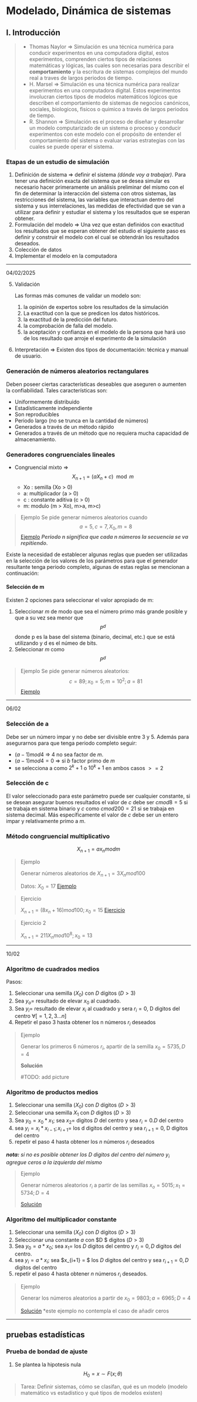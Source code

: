 # Modelado, Dinámica de sistemas
## I. Introducción
> - Thomas Naylor => Simulación es una técnica numérica para conducir experimentos en una computadora digital, estos experimentos, comprenden ciertos tipos de relaciones matemáticas y lógicas, las cuales son necesarias para describir el **comportamiento** y la escritura de sistemas complejos del mundo real a traves de largos periodos de tiempo.
> - H. Marsel => Simulación es una técnica numérica para realizar experimentos en una computadora digital. Estos experimentos involucran ciertos tipos de modelos matemáticos lógicos que describen el comportamiento de sistemas de negocios canónicos, sociales, biologicos, fisicos o quimico a través de largos periodos de tiempo.
> - R. Shannon => Simulación es el proceso de diseñar y desarrollar un modelo computarizado de un sistema o proceso y conducir experimentos con este modelo con el propósito de entender el comportamiento del sistema o evaluar varias estrategias con las cuales se puede operar el sistema.

### Etapas de un estudio de simulación

1. Definición de sistema => definir el sistema *(dónde voy a trabajar)*. Para tener una definición exacta del sistema que se desea simular es necesario hacer primeramente un análisis preliminar del mismo con el fin de determinar la interacción del sistema con otros sistemas, las restricciones del sistema, las variables que interactuan dentro del sistema y sus interrelaciones, las medidas de efectividad que se van a utilizar para definir y estudiar el sistema y los resultados que se esperan obtener.
2. Formulación del modelo => Una vez que estan definidos con exactitud los resultados que se esperan obtener del estudio el siguiente paso es definir y construir el modelo con el cual se obtendrán los resultados deseados.
3. Colección de datos 
4. Implementar el modelo en la computadora      

 ---- 
04/02/2025

5.  Validación

    Las formas más comunes de validar un modelo son:
    1. la opinión de expertos sobre los resultados de la simulación
    2. La exactitud con la que se predicen los datos históricos.
    3. la exactitud de la predicción del futuro.
    4. la comprobación de falla del modelo.
    5. la aceptación y confianza en el modelo de la persona que hará uso de los resultado que arroje el experimento de la simulación
6. Interpretación => Existen dos tipos de documentación: técnica y manual de usuario.

### Generación de números aleatorios rectangulares

Deben poseer ciertas características deseables que aseguren o aumenten la confiabilidad. Tales características son:
- Uniformemente distribuido
- Estadísticamente independiente
- Son reproducibles
- Periodo largo (no se trunca en la cantidad de números)
- Generados a través de un método rápido
- Generados a través de un método que no requiera mucha capacidad de almacenamiento.

### Generadores congruenciales lineales
+ Congruencial mixto => $$X_{n+1} = (aX_n + c) \mod m $$
    - Xo : semilla (Xo > 0)
    - a: multiplicador (a > 0)
    - c : constante aditiva (c > 0)
    - m: modulo (m > Xo), m>a, m>c)

> Ejemplo
> Se pide generar números aleatorios cuando $$ a = 5, c = 7,  X_0,  m=8 $$
[Ejemplo](./ejemplos/cgl_example.py)
***Periodo n significa que cada n números la secuencia se va repitiendo.***

Existe la necesidad de establecer algunas reglas que pueden ser utilizadas en la selección de los valores de los parámetros para que el generador resultante tenga periodo completo, algunas de estas reglas se mencionan a continuación:
#### Selección de m 
Existen 2 opciones para seleccionar el valor apropiado de m:
1. Seleccionar *m* de modo que sea el número primo más grande posible y que a su vez sea menor que $$P^d$$ donde p es la base del sistema (binario, decimal, etc.) que se está utilizando y d es el númeo de bits.
2. Seleccionar *m* como $$ P^d$$   
> Ejemplo 
> Se pide generar números aleatorios:
> $$ c = 89; x_0 = 5; m = 10^2; a= 81 $$
[Ejemplo](./ejemplos/cgl_example.py)

-----
06/02
### Selección de a
Debe ser un número impar y no debe ser divisible entre 3 y 5. Además para asegurarnos para que tenga periodo completo seguir:
- $(a-1)mod4$ => 4 no sea factor de $m$.
- $(a-1)mod4 = 0$ => si $b$ factor primo de $m$
- se selecciona a como $2^k+1$ o $10^k +1$ en ambos casos $>=2$

### Selección de c
El valor seleccionado para este parámetro puede ser cualquier constante, si se desean asegurar buenos resultados el valor de $c$ debe ser $cmod8=5$ si se trabaja en sistema binario y $c$ como $cmod200=21$ si se trabaja en sistema decimal. Más específicamente el valor de $c$ debe ser un entero impar y relativamente primo a $m$.
### Método congruencial multiplicativo

$$X_{n+1} = ax_n modm$$
> Ejemplo
> 
>Generar números aleatorios de $X_{n+1} = 3X_n mod 100$
>
> Datos: $X_0 = 17$
> [Ejemplo](/primer%20parcial/ejemplos/cgm_example.py)

>Ejercicio
>
> $X_{n+1} = (8x_n +16) mod 100; x_0 = 15$
> [Ejercicio](/primer%20parcial/ejemplos/cgm_example.py)

> Ejercicio 2
>
>$X_{n+1} = 211 X_n mod 10^8; x_0=13$


-------
10/02
### Algoritmo de cuadrados medios
Pasos:
1. Seleccionar una semilla $(X_0)$ con $D$ dígitos ($D>3$)
2. Sea $y_o =$ resultado de elevar $x_0$ al cuadrado.
3. Sea $y_i =$ resultado de elevar $x_i$ al cuadrado y sera $r_i=0 ,$ D digitos del centro $\forall [=1,2,3...n]$
4. Repetir el paso 3 hasta obtener los n números $r_i$ deseados

> Ejemplo
>
>Generar los primeros 6 números $r_i$, apartir de la semilla $x_0=5735, D=4$
>
>**Solución**
>
> #TODO: add picture 

### Algoritmo de productos medios
1. Seleccionar una semilla $(X_0)$ con $D$ dígitos ($D>3$)
2. Seleccionar una semilla $X_1$ con $D$ digitos ($D>3$)
3. Sea $y_0 = x_0 * x_1$; sea $x_2=$ digitos $D$ del centro y sea $r_i = 0. D$ del centro
4. sea $y_i=x_i*x_{i-1}; x_{i+1}=$ los d digitos del centro y sea $r_{i+1}= 0,$ D digitos del centro
5. repetir el paso 4 hasta obtener los $n$ números $r_i$ deseados

***nota:*** *si no es posible obtener los $D$ digitos del centro del número $y_i$ agregue ceros a la izquierda del mismo*
> Ejemplo
>
>Generar números aleatorios $r_i$ a partir de las semillas $x_o=5015; x_1 = 5734; D = 4$
>
> [Solución](/primer%20parcial/ejemplos/medium_product.py)

### Algoritmo del multiplicador constante
1. Seleccionar una semilla $(X_0)$ con $D$ dígitos ($D>3$)
2. Seleccionar una constante $a$ con $D $ digitos ($D>3$)
3. Sea $y_0 = a * x_0$; sea $x_1=$ los $D$ digitos del centro y $r_i= 0,D$ digitos del centro.
4. sea $y_i= a * x_{i}$; sea $x_{i+1} = $ los $D$ digitos del centro y sea $r_{i+1} = 0, D$ digitos del centro
5. repetir el paso 4 hasta obtener $n$ números $r_i$ deseados.   

>Ejemplo
>
>Generar los números aleatorios a partir de $x_0=9803; a=6965; D = 4$
>
>[Solución](/primer%20parcial/ejemplos/constant_multiplier.py) *este ejemplo no contempla el caso de añadir ceros

----
## pruebas estadísticas
### Prueba de bondad de ajuste
1. Se plantea la hipotesis nula 
$$H_0 = x\sim F(x;\theta)$$

> Tarea: Definir sistemas, cómo se clasifan, qué es un modelo (modelo matemático vs estadístico y qué tipos de modelos existen)


